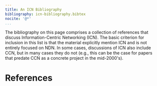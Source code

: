 ```yaml
---
title: An ICN Bibliography
bibliography: icn-bibliography.bibtex
nocite: '@*'
...
```


The bibliography on this page comprises a collection of references that discuss Information-Centric Networking (ICN).  The basic criterion for inclusion in this list is that the material explicitly mention ICN and is not entirely focused on NDN.  In some cases, discussions of ICN also include CCN, but in many cases they do not (e.g., this can be the case for papers that predate CCN as a concrete project in the mid-2000's).

# References
